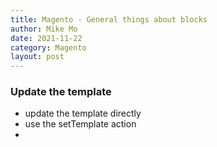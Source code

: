 ```yaml
---
title: Magento - General things about blocks
author: Mike Mo
date: 2021-11-22
category: Magento
layout: post
---
```


### Update the template
- update the template directly
- use the setTemplate action
- 

